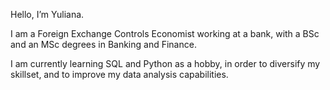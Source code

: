 Hello, I’m Yuliana. 

I am a Foreign Exchange Controls Economist working at a bank, with a BSc and an MSc degrees in Banking and Finance. 

I am currently learning SQL and Python as a hobby, in order to diversify my skillset, and to improve my data analysis capabilities.
